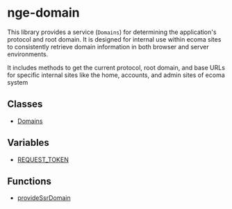# nge-domain

This library provides a service (`Domains`) for determining the application's protocol and root domain. It is designed for internal use within ecoma sites to consistently retrieve domain information in both browser and server environments.

It includes methods to get the current protocol, root domain, and base URLs for specific internal sites like the home, accounts, and admin sites of ecoma system

## Classes

- [Domains](/api/nge-domain/Class.Domains.md)

## Variables

- [REQUEST\_TOKEN](/api/nge-domain/Variable.REQUEST_TOKEN.md)

## Functions

- [provideSsrDomain](/api/nge-domain/Function.provideSsrDomain.md)
